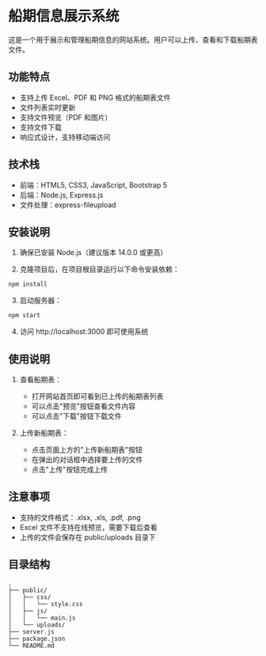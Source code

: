 # 船期信息展示系统

这是一个用于展示和管理船期信息的网站系统。用户可以上传、查看和下载船期表文件。

## 功能特点

- 支持上传 Excel、PDF 和 PNG 格式的船期表文件
- 文件列表实时更新
- 支持文件预览（PDF 和图片）
- 支持文件下载
- 响应式设计，支持移动端访问

## 技术栈

- 前端：HTML5, CSS3, JavaScript, Bootstrap 5
- 后端：Node.js, Express.js
- 文件处理：express-fileupload

## 安装说明

1. 确保已安装 Node.js（建议版本 14.0.0 或更高）

2. 克隆项目后，在项目根目录运行以下命令安装依赖：
```bash
npm install
```

3. 启动服务器：
```bash
npm start
```

4. 访问 http://localhost:3000 即可使用系统

## 使用说明

1. 查看船期表：
   - 打开网站首页即可看到已上传的船期表列表
   - 可以点击"预览"按钮查看文件内容
   - 可以点击"下载"按钮下载文件

2. 上传新船期表：
   - 点击页面上方的"上传新船期表"按钮
   - 在弹出的对话框中选择要上传的文件
   - 点击"上传"按钮完成上传

## 注意事项

- 支持的文件格式：.xlsx, .xls, .pdf, .png
- Excel 文件不支持在线预览，需要下载后查看
- 上传的文件会保存在 public/uploads 目录下

## 目录结构

```
.
├── public/
│   ├── css/
│   │   └── style.css
│   ├── js/
│   │   └── main.js
│   └── uploads/
├── server.js
├── package.json
└── README.md
``` 